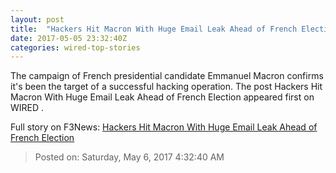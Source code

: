```yaml
---
layout: post
title:  "Hackers Hit Macron With Huge Email Leak Ahead of French Election"
date: 2017-05-05 23:32:40Z
categories: wired-top-stories
---
```


The campaign of French presidential candidate Emmanuel Macron confirms it's been the target of a successful hacking operation. The post Hackers Hit Macron With Huge Email Leak Ahead of French Election appeared first on WIRED .


Full story on F3News: [Hackers Hit Macron With Huge Email Leak Ahead of French Election](http://www.f3nws.com/n/Xjx2HE)

> Posted on: Saturday, May 6, 2017 4:32:40 AM
